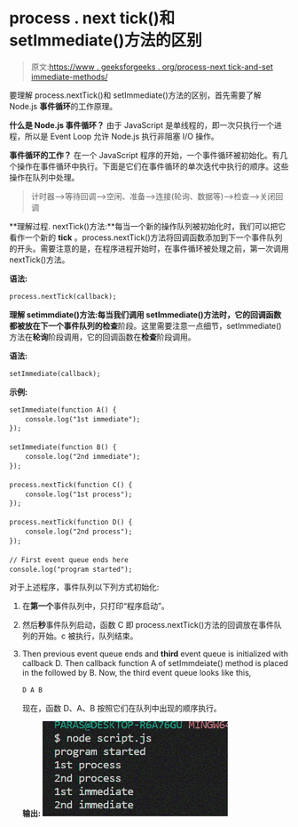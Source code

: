 # process . next tick()和 setImmediate()方法的区别

> 原文:[https://www . geeksforgeeks . org/process-next tick-and-set immediate-methods/](https://www.geeksforgeeks.org/difference-between-process-nexttick-and-setimmediate-methods/)

要理解 process.nextTick()和 setImmediate()方法的区别，首先需要了解 Node.js **事件循环**的工作原理。

**什么是 Node.js 事件循环？**
由于 JavaScript 是单线程的，即一次只执行一个进程，所以是 Event Loop 允许 Node.js 执行非阻塞 I/O 操作。

**事件循环的工作？**
在一个 JavaScript 程序的开始，一个事件循环被初始化。有几个操作在事件循环中执行。下面是它们在事件循环的单次迭代中执行的顺序。这些操作在队列中处理。

> 计时器–>等待回调–>空闲、准备–>连接(轮询、数据等)–>检查–>关闭回调

**理解过程. nextTick()方法:**每当一个新的操作队列被初始化时，我们可以把它看作一个新的 **tick** 。process.nextTick()方法将回调函数添加到下一个事件队列的开头。需要注意的是，在程序进程开始时，在事件循环被处理之前，第一次调用 nextTick()方法。

**语法:**

```html
process.nextTick(callback);
```

**理解 setimmdiate()方法:**每当我们调用 setImmediate()方法时，它的回调函数都被放在下一个事件队列的**检查**阶段。这里需要注意一点细节，setImmediate()方法在**轮询**阶段调用，它的回调函数在**检查**阶段调用。

**语法:**

```html
setImmediate(callback);
```

**示例:**

```html
setImmediate(function A() {
    console.log("1st immediate");
});

setImmediate(function B() {
    console.log("2nd immediate");
});

process.nextTick(function C() {
    console.log("1st process");
});

process.nextTick(function D() {
    console.log("2nd process");
});

// First event queue ends here
console.log("program started");
```

对于上述程序，事件队列以下列方式初始化:

1.  在**第一个**事件队列中，只打印“程序启动”。
2.  然后**秒**事件队列启动，函数 C 即 process.nextTick()方法的回调放在事件队列的开始。c 被执行，队列结束。
3.  Then previous event queue ends and **third** event queue is initialized with callback D. Then callback function A of setImmdeiate() method is placed in the followed by B.
    Now, the third event queue looks like this,

    ```html
    D A B
    ```

    现在，函数 D、A、B 按照它们在队列中出现的顺序执行。

    **输出:**
    ![](img/9d1138aeb6efa1301daa9ad9bf6f4358.png)